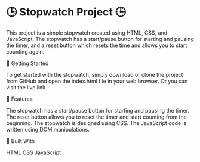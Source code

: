 # 🕒 Stopwatch Project 🕒

This project is a simple stopwatch created using HTML, CSS, and JavaScript. The stopwatch has a start/pause button for starting and pausing the timer, and a reset button which resets the time and allows you to start counting again.

🚀 Getting Started

To get started with the stopwatch, simply download or clone the project from GitHub and open the index.html file in your web browser.
Or you can visit the live link - 

🎨 Features

The stopwatch has a start/pause button for starting and pausing the timer.
The reset button allows you to reset the timer and start counting from the beginning.
The stopwatch is designed using CSS.
The JavaScript code is written using DOM manipulations.

🔧 Built With

HTML
CSS
JavaScript

